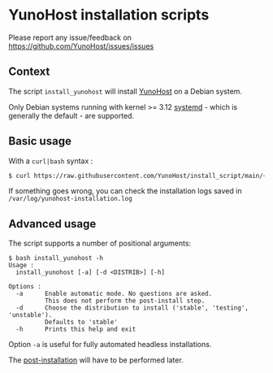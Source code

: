 # YunoHost installation scripts

Please report any issue/feedback on https://github.com/YunoHost/issues/issues

## Context

The script `install_yunohost` will install [YunoHost](https://yunohost.org/) on a Debian system.

Only Debian systems running with kernel >= 3.12 [systemd](https://wiki.debian.org/systemd) - which is generally the default - are supported.

## Basic usage

With a `curl|bash` syntax : 

```bash
$ curl https://raw.githubusercontent.com/YunoHost/install_script/main/<distname> | bash
```

If something goes wrong, you can check the installation logs saved in `/var/log/yunohost-installation.log`

## Advanced usage

The script supports a number of positional arguments:

```
$ bash install_yunohost -h
Usage :
  install_yunohost [-a] [-d <DISTRIB>] [-h]

Options :
  -a      Enable automatic mode. No questions are asked.
          This does not perform the post-install step.
  -d      Choose the distribution to install ('stable', 'testing', 'unstable').
          Defaults to 'stable'
  -h      Prints this help and exit
```

Option `-a` is useful for fully automated headless installations.

The [post-installation](https://yunohost.org/#/postinstall) will have to be performed later.
